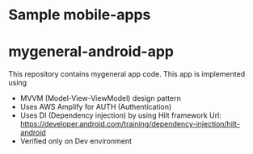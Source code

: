 # Sample mobile-apps
# mygeneral-android-app
This repository contains mygeneral app code. 
This app is implemented using
- MVVM (Model-View-ViewModel) design pattern
- Uses AWS Amplify for AUTH (Authentication)
- Uses DI (Dependency injection) by using Hilt framework 
Url: https://developer.android.com/training/dependency-injection/hilt-android
- Verified only on Dev environment